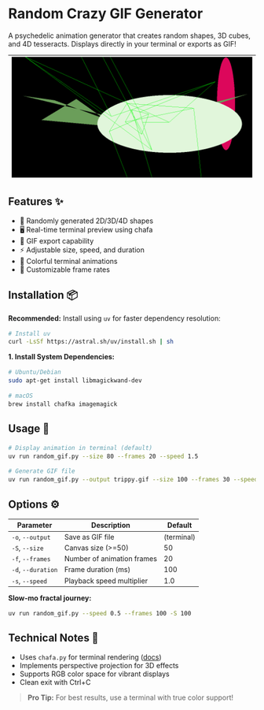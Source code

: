 # Random Crazy GIF Generator 

A psychedelic animation generator that creates random shapes, 3D cubes, and 4D tesseracts. Displays directly in your terminal or exports as GIF!


|![demo](out.gif)| 
|--------------------|

## Features ✨

- 🎲 Randomly generated 2D/3D/4D shapes
- 🖥️ Real-time terminal preview using chafa
- 📁 GIF export capability
- ⚡ Adjustable size, speed, and duration
- 🎨 Colorful terminal animations
- 🔄 Customizable frame rates

## Installation 📦

**Recommended:** Install using `uv` for faster dependency resolution:

```bash
# Install uv
curl -LsSf https://astral.sh/uv/install.sh | sh
```
**1. Install System Dependencies:**

```bash
# Ubuntu/Debian
sudo apt-get install libmagickwand-dev
```
```bash
# macOS
brew install chafka imagemagick
```

## Usage 🚀
```bash
# Display animation in terminal (default)
uv run random_gif.py --size 80 --frames 20 --speed 1.5
```
```bash
# Generate GIF file
uv run random_gif.py --output trippy.gif --size 100 --frames 30 --speed 0.8
```

## Options ⚙️

| Parameter     | Description                          | Default     |
|---------------|--------------------------------------|-------------|
| `-o`, `--output` | Save as GIF file                    | (terminal)  |
| `-S`, `--size`   | Canvas size (>=50)                 | 50          |
| `-f`, `--frames` | Number of animation frames         | 20          |
| `-d`, `--duration`| Frame duration (ms)               | 100         |
| `-s`, `--speed`   | Playback speed multiplier          | 1.0         |


**Slow-mo fractal journey:**
```bash
uv run random_gif.py --speed 0.5 --frames 100 -S 100
```

## Technical Notes 🔧

- Uses `chafa.py` for terminal rendering ([docs](https://github.com/GuardKenzie/chafa.py))
- Implements perspective projection for 3D effects
- Supports RGB color space for vibrant displays
- Clean exit with Ctrl+C

> **Pro Tip:** For best results, use a terminal with true color support!